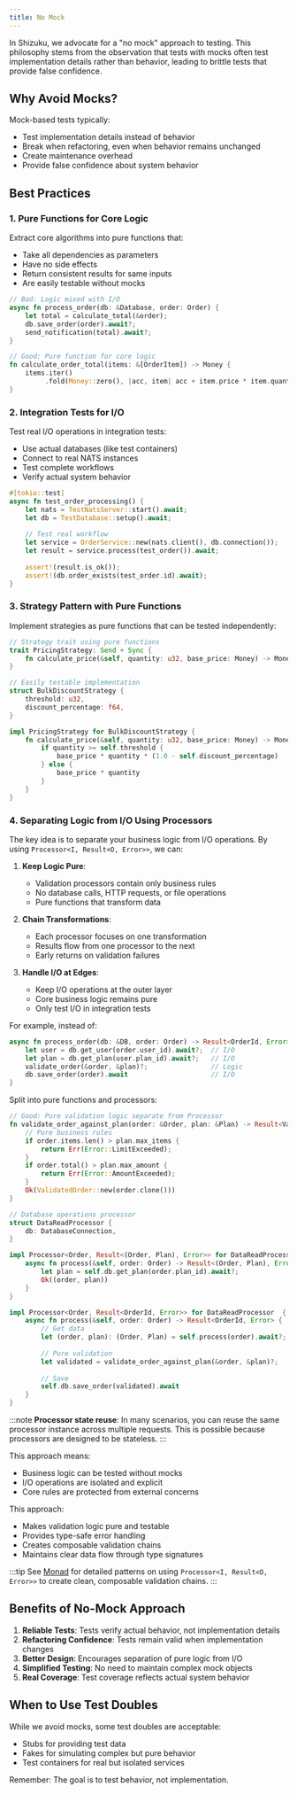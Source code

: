```yaml
---
title: No Mock
---
```


In Shizuku, we advocate for a "no mock" approach to testing. This philosophy stems from the observation that tests with mocks often test implementation details rather than behavior, leading to brittle tests that provide false confidence.

## Why Avoid Mocks?

Mock-based tests typically:
- Test implementation details instead of behavior
- Break when refactoring, even when behavior remains unchanged
- Create maintenance overhead
- Provide false confidence about system behavior

## Best Practices

### 1. Pure Functions for Core Logic

Extract core algorithms into pure functions that:
- Take all dependencies as parameters
- Have no side effects
- Return consistent results for same inputs
- Are easily testable without mocks

```rust
// Bad: Logic mixed with I/O
async fn process_order(db: &Database, order: Order) {
    let total = calculate_total(&order);
    db.save_order(order).await?;
    send_notification(total).await?;
}

// Good: Pure function for core logic
fn calculate_order_total(items: &[OrderItem]) -> Money {
    items.iter()
         .fold(Money::zero(), |acc, item| acc + item.price * item.quantity)
}
```

### 2. Integration Tests for I/O

Test real I/O operations in integration tests:
- Use actual databases (like test containers)
- Connect to real NATS instances
- Test complete workflows
- Verify actual system behavior

```rust
#[tokio::test]
async fn test_order_processing() {
    let nats = TestNatsServer::start().await;
    let db = TestDatabase::setup().await;
    
    // Test real workflow
    let service = OrderService::new(nats.client(), db.connection());
    let result = service.process(test_order()).await;
    
    assert!(result.is_ok());
    assert!(db.order_exists(test_order.id).await);
}
```

### 3. Strategy Pattern with Pure Functions

Implement strategies as pure functions that can be tested independently:

```rust
// Strategy trait using pure functions
trait PricingStrategy: Send + Sync {
    fn calculate_price(&self, quantity: u32, base_price: Money) -> Money;
}

// Easily testable implementation
struct BulkDiscountStrategy {
    threshold: u32,
    discount_percentage: f64,
}

impl PricingStrategy for BulkDiscountStrategy {
    fn calculate_price(&self, quantity: u32, base_price: Money) -> Money {
        if quantity >= self.threshold {
            base_price * quantity * (1.0 - self.discount_percentage)
        } else {
            base_price * quantity
        }
    }
}
```

### 4. Separating Logic from I/O Using Processors

The key idea is to separate your business logic from I/O operations. By using `Processor<I, Result<O, Error>>`, we can:

1. **Keep Logic Pure**: 
   - Validation processors contain only business rules
   - No database calls, HTTP requests, or file operations
   - Pure functions that transform data

2. **Chain Transformations**:
   - Each processor focuses on one transformation
   - Results flow from one processor to the next
   - Early returns on validation failures

3. **Handle I/O at Edges**:
   - Keep I/O operations at the outer layer
   - Core business logic remains pure
   - Only test I/O in integration tests

For example, instead of:
```rust
async fn process_order(db: &DB, order: Order) -> Result<OrderId, Error> {
    let user = db.get_user(order.user_id).await?;  // I/O
    let plan = db.get_plan(user.plan_id).await?;   // I/O
    validate_order(&order, &plan)?;                // Logic
    db.save_order(order).await                     // I/O
}
```

Split into pure functions and processors:
```rust
// Good: Pure validation logic separate from Processor
fn validate_order_against_plan(order: &Order, plan: &Plan) -> Result<ValidatedOrder, Error> {
    // Pure business rules
    if order.items.len() > plan.max_items {
        return Err(Error::LimitExceeded);
    }
    if order.total() > plan.max_amount {
        return Err(Error::AmountExceeded);
    }
    Ok(ValidatedOrder::new(order.clone()))
}

// Database operations processor
struct DataReadProcessor {
    db: DatabaseConnection,
}

impl Processor<Order, Result<(Order, Plan), Error>> for DataReadProcessor {
    async fn process(&self, order: Order) -> Result<(Order, Plan), Error> {
        let plan = self.db.get_plan(order.plan_id).await?;
        Ok((order, plan))
    }
}

impl Processor<Order, Result<OrderId, Error>> for DataReadProcessor  {
    async fn process(&self, order: Order) -> Result<OrderId, Error> {
        // Get data
        let (order, plan): (Order, Plan) = self.process(order).await?;
        
        // Pure validation
        let validated = validate_order_against_plan(&order, &plan)?;
        
        // Save
        self.db.save_order(validated).await
    }
}
```

:::note
**Processor state reuse**: In many scenarios, you can reuse the same processor instance across multiple requests. 
This is possible because processors are designed to be stateless.
:::

This approach means:
- Business logic can be tested without mocks
- I/O operations are isolated and explicit
- Core rules are protected from external concerns

This approach:
- Makes validation logic pure and testable
- Provides type-safe error handling
- Creates composable validation chains
- Maintains clear data flow through type signatures

:::tip
See [Monad](/best_practice/monad) for detailed patterns on using `Processor<I, Result<O, Error>>` to create clean, composable validation chains.
:::

## Benefits of No-Mock Approach

1. **Reliable Tests**: Tests verify actual behavior, not implementation details
2. **Refactoring Confidence**: Tests remain valid when implementation changes
3. **Better Design**: Encourages separation of pure logic from I/O
4. **Simplified Testing**: No need to maintain complex mock objects
5. **Real Coverage**: Test coverage reflects actual system behavior

## When to Use Test Doubles

While we avoid mocks, some test doubles are acceptable:
- Stubs for providing test data
- Fakes for simulating complex but pure behavior
- Test containers for real but isolated services

Remember: The goal is to test behavior, not implementation.

